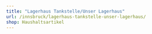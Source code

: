 ```yaml
---
title: "Lagerhaus Tankstelle/Unser Lagerhaus"
url: /innsbruck/lagerhaus-tankstelle-unser-lagerhaus/
shop: Haushaltsartikel
---
```

